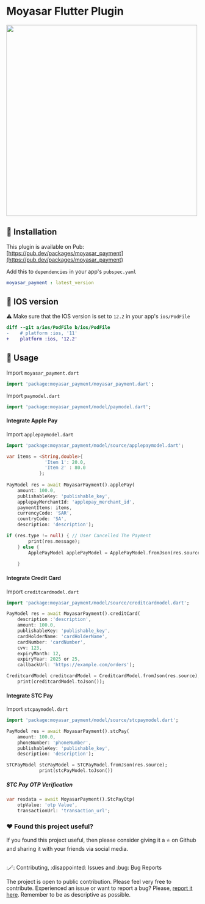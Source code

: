 # Moyasar Flutter Plugin

<img src="https://mohammed-dev.com/moyasar-flutter.png" width="500" />

## :rocket: Installation

This plugin is available on Pub: [https://pub.dev/packages/moyasar_payment](https://pub.dev/packages/moyasar_payment)

Add this to `dependencies` in your app's `pubspec.yaml`

```yaml
moyasar_payment : latest_version
```


## :iphone: IOS version

:warning: Make sure that the IOS version is set to `12.2` in your app's `ios/PodFile`

```diff
diff --git a/ios/PodFile b/ios/PodFile
-	 # platform :ios, '11' 
+	 platform :ios, '12.2' 

```

## :bookmark: Usage

<!-- Sample code to integrate can be found in [example/lib/main.dart](example/lib/main.dart). -->
Import `moyasar_payment.dart`

```dart
import 'package:moyasar_payment/moyasar_payment.dart';
```
Import `paymodel.dart`

```dart
import 'package:moyasar_payment/model/paymodel.dart';
```

#### Integrate Apple Pay

Import `applepaymodel.dart`

```dart
import 'package:moyasar_payment/model/source/applepaymodel.dart';
```

```dart
var items = <String,double>{
              'Item 1': 20.0,
              'Item 2' : 80.0
            };
                          
PayModel res = await MoyasarPayment().applePay(
    amount: 100.0, 
    publishableKey: 'publishable_key', 
    applepayMerchantId: 'applepay_merchant_id', 
    paymentItems: items, 
    currencyCode: 'SAR', 
    countryCode: 'SA',
    description: 'description');

if (res.type != null) { // User Cancelled The Payment
        print(res.message);
    } else {
        ApplePayModel applePayModel = ApplePayModel.fromJson(res.source);
    
    }
```

#### Integrate Credit Card
Import `creditcardmodel.dart`

```dart
import 'package:moyasar_payment/model/source/creditcardmodel.dart';
```

```dart
PayModel res = await MoyasarPayment().creditCard(
    description :'description', 
    amount: 100.0, 
    publishableKey: 'publishable_key', 
    cardHolderName: 'cardHolderName', 
    cardNumber: 'cardNumber', 
    cvv: 123, 
    expiryManth: 12, 
    expiryYear: 2025 or 25, 
    callbackUrl: 'https://example.com/orders');

CreditcardModel creditcardModel = CreditcardModel.fromJson(res.source);
    print(creditcardModel.toJson());
```

#### Integrate STC Pay
Import `stcpaymodel.dart`

```dart
import 'package:moyasar_payment/model/source/stcpaymodel.dart';
```

```dart
PayModel res = await MoyasarPayment().stcPay(
    amount: 100.0, 
    phoneNumber: 'phoneNumber', 
    publishableKey: 'publishable_key',
    description: 'description');

STCPayModel stcPayModel = STCPayModel.fromJson(res.source);
            print(stcPayModel.toJson())

```
##### STC Pay OTP Verification
```dart
var resdata = await MoyasarPayment().StcPayOtp(
    otpValue: 'otp Value',
    transactionUrl: 'transaction_url';
```

### :heart:  Found this project useful?

If you found this project useful, then please consider giving it a :star:  on Github and sharing it with your friends via social media.

<br>
:🪄: Contributing, :disappointed: Issues and :bug: Bug Reports

The project is open to public contribution. Please feel very free to contribute.
Experienced an issue or want to report a bug? Please, [report it here](https://github.com/mahmmd/moyasar_payment/issues). Remember to be as descriptive as possible.

